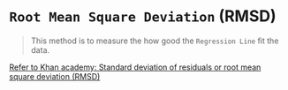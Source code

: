 # `Root Mean Square Deviation` (RMSD)
> This method is to measure the how good the `Regression Line` fit the data.

[Refer to Khan academy: Standard deviation of residuals or root mean square deviation (RMSD)](https://www.khanacademy.org/math/ap-statistics/bivariate-data-ap/modal/v/standard-dev-residuals)

